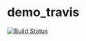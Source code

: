 # demo_travis
[![Build Status](https://travis-ci.org/AshwiniK10/demo_travis.svg?branch=master)](https://travis-ci.org/AshwiniK10/demo_travis)
